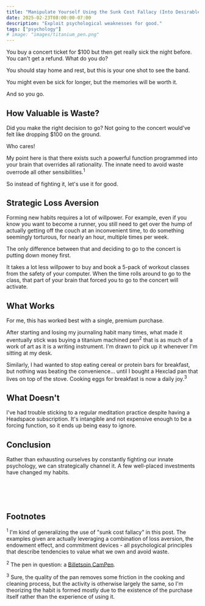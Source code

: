```yaml
---
title: "Manipulate Yourself Using the Sunk Cost Fallacy (Into Desirable Habits)"
date: 2025-02-23T08:00:00-07:00
description: "Exploit psychological weaknesses for good."
tags: ["psychology"]
# image: "images/titanium_pen.png"
---
```


You buy a concert ticket for $100 but then get really sick the night before. You can't get a refund. What do you do?

<!--more-->

You should stay home and rest, but this is your one shot to see the band.

You might even be sick for longer, but the memories will be worth it.

And so you go.

## How Valuable is Waste?

Did you make the right decision to go? Not going to the concert would've felt like dropping $100 on the ground.

Who cares!

My point here is that there exists such a powerful function programmed into your brain that overrides all rationality. The innate need to avoid waste overrode all other sensibilities.<sup>1</sup>

So instead of fighting it, let's use it for good.

## Strategic Loss Aversion

Forming new habits requires a lot of willpower. For example, even if you know you want to become a runner, you still need to get over the hump of actually getting off the couch at an inconvenient time, to do something seemingly torturous, for nearly an hour, multiple times per week.

The only difference between that and deciding to go to the concert is putting down money first.

It takes a lot less willpower to buy and book a 5-pack of workout classes from the safety of your computer. When the time rolls around to go to the class, that part of your brain that forced you to go to the concert will activate.

## What Works

For me, this has worked best with a single, premium purchase.

After starting and losing my journaling habit many times, what made it eventually stick was buying a titanium machined pen<sup>2</sup> that is as much of a work of art as it is a writing instrument. I'm drawn to pick up it whenever I'm sitting at my desk.

Similarly, I had wanted to stop eating cereal or protein bars for breakfast, but nothing was beating the convenience... until I bought a Hexclad pan that lives on top of the stove. Cooking eggs for breakfast is now a daily joy.<sup>3<sup>

## What Doesn't

I've had trouble sticking to a regular meditation practice despite having a Headspace subscription. It's intangible and not expensive enough to be a forcing function, so it ends up being easy to ignore.

## Conclusion

Rather than exhausting ourselves by constantly fighting our innate psychology, we can strategically channel it. A few well-placed investments have changed my habits.

<br>
<br>
<br>

## Footnotes

<sup>1</sup> I'm kind of generalizing the use of "sunk cost fallacy" in this post. The examples given are actually leveraging a combination of loss aversion, the endowment effect, and commitment devices - all psychological principles that describe tendencies to value what we own and avoid waste.

<sup>2</sup> The pen in question: a [Billetspin CamPen](https://www.billetspin.com/campen/tumbledtitanium).

<sup>3</sup> Sure, the quality of the pan removes some friction in the cooking and cleaning process, but the activity is otherwise largely the same, so I'm theorizing the habit is formed mostly due to the existence of the purchase itself rather than the experience of using it.
